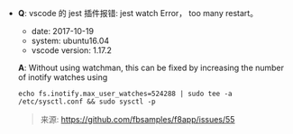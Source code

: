 * **Q**:
    vscode 的 jest 插件报错: jest watch Error， too many restart。

    * date: 2017-10-19  
    * system: ubuntu16.04  
    * vscode version: 1.17.2  

  **A**:
    Without using watchman, this can be fixed by increasing the number of inotify watches using

    `echo fs.inotify.max_user_watches=524288 | sudo tee -a /etc/sysctl.conf && sudo sysctl -p`
  > 来源:  https://github.com/fbsamples/f8app/issues/55